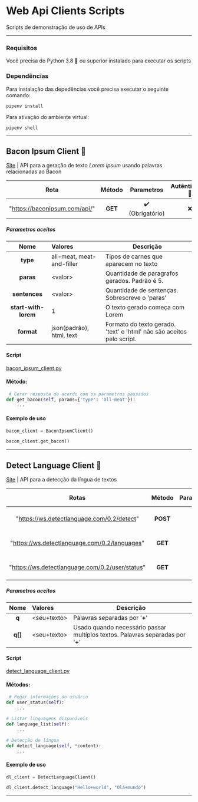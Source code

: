# Web Api Clients Scripts

Scripts de demonstração de uso de APIs

----
### Requisitos
Você precisa do Python 3.8 :snake: ou superior instalado para executar os scripts

### Dependências
Para instalação das depedências você precisa executar o seguinte comando:
```
pipenv install
```
Para ativação do ambiente virtual:
```
pipenv shell
```
---
## Bacon Ipsum Client :bacon:
[Site](https://baconipsum.com/json-api/) |
API para a geração de texto *Lorem Ipsum* usando palavras relacionadas ao Bacon

Rota | Método | Parametros | Autênticação :key:
|:---:|:---:|:---:|:---:|
| "https://baconipsum.com/api/" | **GET** | :heavy_check_mark: (Obrigatório) | :x:

##### Parametros aceitos
|Nome|Valores|Descrição|
|:---:|:---|---|
|**type**|all-meat, meat-and-filler|Tipos de carnes que aparecem no texto|
|**paras**| \<valor> | Quantidade de paragrafos gerados. Padrão é 5.|
|**sentences**| \<valor> | Quantidade de sentenças. Sobrescreve o 'paras'|
|**start-with-lorem**|1|O texto gerado começa com Lorem|
|**format**| json(padrão), html, text | Formato do texto gerado. 'text' e 'html' não são aceitos pelo script.
#### Script

[bacon_ipsum_client.py](https://github.com/LucasCarrias/web-api-clients/blob/master/bacon_ipsum_client.py)


#### Método:
```python
 # Gerar resposta de acordo com os parametros passados
def get_bacon(self, params={'type': 'all-meat'}):
    ...
```
#### Exemplo de uso
```python
bacon_client = BaconIpsumClient()

bacon_client.get_bacon()
```
---
## Detect Language Client :speech_balloon:
[Site](https://detectlanguage.com/) |
API para a detecção da língua de textos

Rotas | Método | Parametros | Autênticação :key:| Descrição
|:---:|:---:|:---:|:---:|---|
| "https://ws.detectlanguage.com/0.2/detect" | **POST** | :heavy_check_mark: | :heavy_check_mark:| Detecção de linguagem
| "https://ws.detectlanguage.com/0.2/languages" | **GET** | :x: | :x: | Lista das linguas disponíveis
| "https://ws.detectlanguage.com/0.2/user/status" | **GET** | :x: | :heavy_check_mark: | Informações sobre o usuário

##### Parametros aceitos
|Nome|Valores|Descrição|
|:---:|:---|---|
|**q**|\<seu+texto>|Palavras separadas por '**+**'|
|**q[]**|\<seu+texto>|Usado quando necessário passar multíplos textos. Palavras separadas por '**+**'|

#### Script
[detect_language_client.py](https://github.com/LucasCarrias/web-api-clients/blob/master/detect_language_client.py)

#### Métodos:
```python
 # Pegar informações do usuário
def user_status(self):
    ...

# Listar linguagens disponíveis
def language_list(self):
    ...

# Detecção de língua
def detect_language(self, *content):
    ...
```
#### Exemplo de uso
```python
dl_client = DetectLanguageClient()

dl_client.detect_language("Hello+world", "Olá+mundo")
```
---